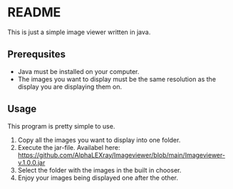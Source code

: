 # README

This is just a simple image viewer written in java.

## Prerequsites

- Java must be installed on your computer.
- The images you want to display must be the same resolution as the display you are displaying them on.

## Usage

This program is pretty simple to use.

1. Copy all the images you want to display into one folder.
2. Execute the jar-file. Availabel here: https://github.com/AlphaLEXray/Imageviewer/blob/main/Imageviewer-v.1.0.0.jar
3. Select the folder with the images in the built in chooser.
4. Enjoy your images being displayed one after the other.